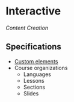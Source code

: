 # Interactive
_Content Creation_

## Specifications

- [Custom elements](custom-elements.md)
- Course organizations
    - Languages
    - Lessons
    - Sections
    - Slides
